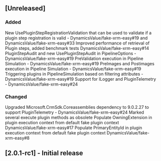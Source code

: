 ## [Unreleased]

### Added

New UsePluginStepRegistrationValidation that can be used to validate if a plugin step registration is valid - DynamicsValue/fake-xrm-easy#19 and DynamicsValue/fake-xrm-easy#33
Improved performance of retrieval of Plugin steps, added benchmark tests DynamicsValue/fake-xrm-easy#14
PluginStepAudit and new UsePluginStepAudit in PipelineOptions - DynamicsValue/fake-xrm-easy#19
PreValidation execution in Pipeline Simulation - DynamicsValue/fake-xrm-easy#19
PreImages and Postimages execution in Pipeline Simulation - DynamicsValue/fake-xrm-easy#19
Triggering plugins in PipelineSimulation based on filtering attributes - DynamicsValue/fake-xrm-easy#19
Support for ILogger and PluginTelemetry - DynamicsValue/fake-xrm-easy#24

### Changed

Upgraded Microsoft.CrmSdk.Coreassemblies dependency to 9.0.2.27 to support PluginTelemetry - DynamicsValue/fake-xrm-easy#24
Marked several execute plugin methods as obsolete
Populate OwningExtension in plugin execution context from default fake plugin context DynamicsValue/fake-xrm-easy#17
Populate PrimaryEntityId in plugin execution context from default fake plugin context DynamicsValue/fake-xrm-easy#8

## [2.0.1-rc1] - Initial release
